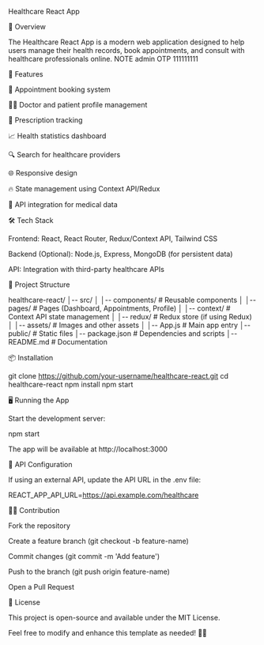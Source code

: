 Healthcare React App

🏥 Overview

The Healthcare React App is a modern web application designed to help users manage their health records, book appointments, and consult with healthcare professionals online.
NOTE admin OTP 111111111

🚀 Features

📅 Appointment booking system

👨‍⚕️ Doctor and patient profile management

💊 Prescription tracking

📈 Health statistics dashboard

🔍 Search for healthcare providers

🌐 Responsive design

🔥 State management using Context API/Redux

🔗 API integration for medical data

🛠️ Tech Stack

Frontend: React, React Router, Redux/Context API, Tailwind CSS

Backend (Optional): Node.js, Express, MongoDB (for persistent data)

API: Integration with third-party healthcare APIs

📂 Project Structure

healthcare-react/
│-- src/
│   │-- components/    # Reusable components
│   │-- pages/         # Pages (Dashboard, Appointments, Profile)
│   │-- context/       # Context API state management
│   │-- redux/         # Redux store (if using Redux)
│   │-- assets/        # Images and other assets
│   │-- App.js         # Main app entry
│-- public/            # Static files
│-- package.json       # Dependencies and scripts
│-- README.md          # Documentation

📦 Installation

git clone https://github.com/your-username/healthcare-react.git
cd healthcare-react
npm install
npm start

🖥️ Running the App

Start the development server:

npm start

The app will be available at http://localhost:3000

📜 API Configuration

If using an external API, update the API URL in the .env file:

REACT_APP_API_URL=https://api.example.com/healthcare

🧑‍💻 Contribution

Fork the repository

Create a feature branch (git checkout -b feature-name)

Commit changes (git commit -m 'Add feature')

Push to the branch (git push origin feature-name)

Open a Pull Request

📄 License

This project is open-source and available under the MIT License.

Feel free to modify and enhance this template as needed! 🚀🏥


